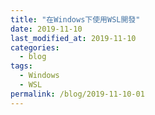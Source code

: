 ```yaml
---
title: "在Windows下使用WSL開發"
date: 2019-11-10
last_modified_at: 2019-11-10
categories:
  - blog
tags:
  - Windows
  - WSL
permalink: /blog/2019-11-10-01
---
```

